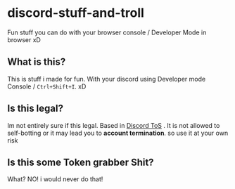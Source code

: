 # discord-stuff-and-troll
Fun stuff you can do with your browser console / Developer Mode in browser xD

## What is this?
This is stuff i made for fun. With your discord using Developer mode Console / `Ctrl+Shift+I`. xD

## Is this legal?
Im not entirely sure if this legal. Based in [Discord ToS](https://discord.com/tos) . It is not allowed to self-botting or it may lead you to __account termination__. so use it at your own risk

## Is this some Token grabber Shit?
What? NO! i would never do that!
